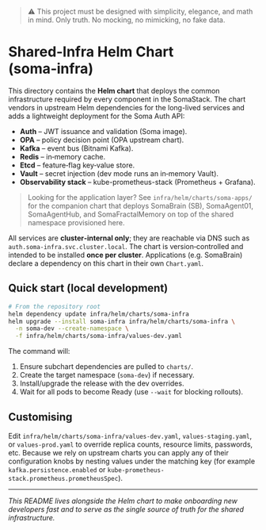 > :warning: This project must be designed with simplicity, elegance, and math in mind. Only truth. No mocking, no mimicking, no fake data.

# Shared‑Infra Helm Chart (soma‑infra)

This directory contains the **Helm chart** that deploys the common infrastructure
required by every component in the SomaStack. The chart vendors in upstream
Helm dependencies for the long-lived services and adds a lightweight deployment
for the Soma Auth API:

* **Auth** – JWT issuance and validation (Soma image).
* **OPA** – policy decision point (OPA upstream chart).
* **Kafka** – event bus (Bitnami Kafka).
* **Redis** – in‑memory cache.
* **Etcd** – feature‑flag key‑value store.
* **Vault** – secret injection (dev mode runs an in‑memory Vault).
* **Observability stack** – kube-prometheus-stack (Prometheus + Grafana).

> Looking for the application layer? See `infra/helm/charts/soma-apps/` for the
> companion chart that deploys SomaBrain (SB), SomaAgent01, SomaAgentHub, and
> SomaFractalMemory on top of the shared namespace provisioned here.

All services are **cluster‑internal only**; they are reachable via DNS such as
`auth.soma‑infra.svc.cluster.local`.  The chart is version‑controlled and
intended to be installed **once per cluster**.  Applications (e.g. SomaBrain)
declare a dependency on this chart in their own `Chart.yaml`.

## Quick start (local development)

```bash
# From the repository root
helm dependency update infra/helm/charts/soma-infra
helm upgrade --install soma-infra infra/helm/charts/soma-infra \
  -n soma-dev --create-namespace \
  -f infra/helm/charts/soma-infra/values-dev.yaml
```

The command will:
1. Ensure subchart dependencies are pulled to `charts/`.
2. Create the target namespace (`soma-dev`) if necessary.
3. Install/upgrade the release with the dev overrides.
4. Wait for all pods to become Ready (use `--wait` for blocking rollouts).

## Customising

Edit `infra/helm/charts/soma-infra/values-dev.yaml`,
`values-staging.yaml`, or `values-prod.yaml` to override replica counts,
resource limits, passwords, etc. Because we rely on upstream charts you can
apply any of their configuration knobs by nesting values under the matching key
(for example `kafka.persistence.enabled` or
`kube-prometheus-stack.prometheus.prometheusSpec`).

---

*This README lives alongside the Helm chart to make onboarding new developers
fast and to serve as the single source of truth for the shared infrastructure.*
